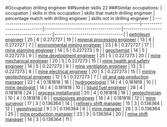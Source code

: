 #Occupation drilling engineer
##Number skills 22
###Similar occupations:
| occupation                                                            |   skills in this occupation |   skills that match drilling engineer |   percentage match with drilling engineer |   skills not in drilling engineer |
|:----------------------------------------------------------------------|----------------------------:|--------------------------------------:|------------------------------------------:|----------------------------------:|
| [petroleum engineer](petroleum_engineer.md)                           |                          25 |                                     6 |                                  0.272727 |                                19 |
| [mineral processing engineer](mineral_processing_engineer.md)         |                          13 |                                     6 |                                  0.272727 |                                 7 |
| [environmental mining engineer](environmental_mining_engineer.md)     |                          23 |                                     6 |                                  0.272727 |                                17 |
| [mine planning engineer](mine_planning_engineer.md)                   |                          14 |                                     5 |                                  0.227273 |                                 9 |
| [geochemist](geochemist.md)                                           |                          14 |                                     5 |                                  0.227273 |                                 9 |
| [mine development engineer](mine_development_engineer.md)             |                          25 |                                     5 |                                  0.227273 |                                20 |
| [mine mechanical engineer](mine_mechanical_engineer.md)               |                          20 |                                     5 |                                  0.227273 |                                15 |
| [mine health and safety engineer](mine_health_and_safety_engineer.md) |                          14 |                                     5 |                                  0.227273 |                                 9 |
| [mine ventilation engineer](mine_ventilation_engineer.md)             |                          13 |                                     5 |                                  0.227273 |                                 8 |
| [mine electrical engineer](mine_electrical_engineer.md)               |                          20 |                                     5 |                                  0.227273 |                                15 |
| [mining geotechnical engineer](mining_geotechnical_engineer.md)       |                          12 |                                     5 |                                  0.227273 |                                 7 |
| [oil and gas production manager](oil_and_gas_production_manager.md)   |                          22 |                                     4 |                                  0.181818 |                                18 |
| [hydrogeologist](hydrogeologist.md)                                   |                          14 |                                     4 |                                  0.181818 |                                10 |
| [mine geologist](mine_geologist.md)                                   |                          14 |                                     4 |                                  0.181818 |                                10 |
| [liquid fuel engineer](liquid_fuel_engineer.md)                       |                          28 |                                     4 |                                  0.181818 |                                24 |
| [process metallurgist](process_metallurgist.md)                       |                          20 |                                     4 |                                  0.181818 |                                16 |
| [geotechnician](geotechnician.md)                                     |                          10 |                                     4 |                                  0.181818 |                                 6 |
| [explosives engineer](explosives_engineer.md)                         |                          16 |                                     4 |                                  0.181818 |                                12 |
| [mine surveyor](mine_surveyor.md)                                     |                          17 |                                     3 |                                  0.136364 |                                14 |
| [refinery shift manager](refinery_shift_manager.md)                   |                          15 |                                     3 |                                  0.136364 |                                12 |
| [geophysicist](geophysicist.md)                                       |                           9 |                                     3 |                                  0.136364 |                                 6 |
| [mine manager](mine_manager.md)                                       |                          28 |                                     3 |                                  0.136364 |                                25 |
| [mine production manager](mine_production_manager.md)                 |                          23 |                                     3 |                                  0.136364 |                                20 |
| [mine shift manager](mine_shift_manager.md)                           |                          14 |                                     3 |                                  0.136364 |                                11 |
